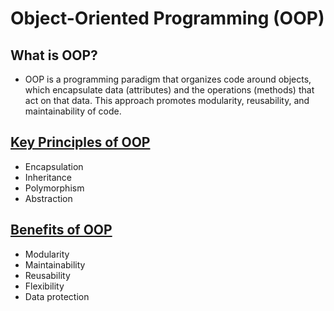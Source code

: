# Object-Oriented Programming (OOP)

## What is OOP?
- OOP is a programming paradigm that organizes code around objects, which encapsulate data (attributes) and the operations (methods) that act on that data. This approach promotes modularity, reusability, and maintainability of code.

## [Key Principles of OOP](OOP_Principles.md)
- Encapsulation
- Inheritance
- Polymorphism
- Abstraction

## [Benefits of OOP](OOP_Benefits.md)
- Modularity
- Maintainability
- Reusability
- Flexibility
- Data protection

